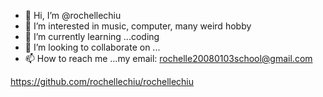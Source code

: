 - 👋 Hi, I’m @rochellechiu
- 👀 I’m interested in music, computer, many weird hobby
- 🌱 I’m currently learning ...coding
- 💞️ I’m looking to collaborate on ...
- 📫 How to reach me ...my email: rochelle20080103school@gmail.com

<!---
rochellechiu/rochellechiu is a ✨ special ✨ repository because its `README.md` (this file) appears on your GitHub profile.
You can click the Preview link to take a look at your changes.
--->
https://github.com/rochellechiu/rochellechiu
